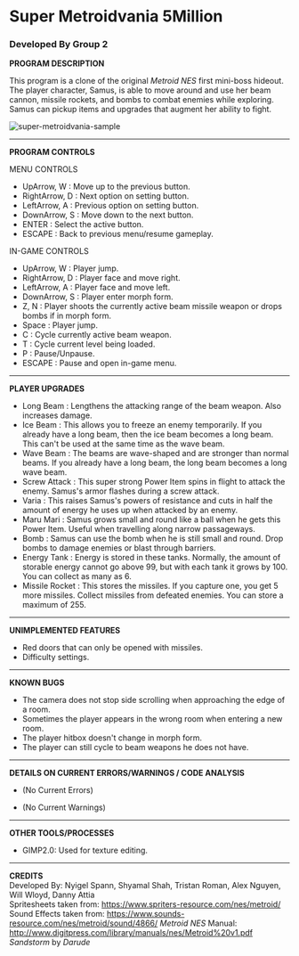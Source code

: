 # Super Metroidvania 5Million
### Developed By Group 2

**PROGRAM DESCRIPTION**

This program is a clone of the original *Metroid NES* first mini-boss hideout. The player character, Samus, is able to move around and use her beam cannon, missile rockets, and bombs to combat enemies while exploring. Samus can pickup items and upgrades that augment her ability to fight.

![super-metroidvania-sample](https://user-images.githubusercontent.com/49098697/189496122-3fb9091a-3e27-4670-aa7a-7a9da9a94cf9.png)
___
**PROGRAM CONTROLS**

MENU CONTROLS
* UpArrow, W : Move up to the previous button.
* RightArrow, D : Next option on setting button.
* LeftArrow, A : Previous option on setting button.
* DownArrow, S : Move down to the next button.
* ENTER : Select the active button.
* ESCAPE : Back to previous menu/resume gameplay.


IN-GAME CONTROLS
* UpArrow, W : Player jump.
* RightArrow, D : Player face and move right.
* LeftArrow, A : Player face and move left.
* DownArrow, S : Player enter morph form.
* Z, N : Player shoots the currently active beam missile weapon or drops bombs if in morph form.
* Space : Player jump.
* C : Cycle currently active beam weapon.
* T : Cycle current level being loaded.
* P : Pause/Unpause.
* ESCAPE : Pause and open in-game menu.
___
**PLAYER UPGRADES**

* Long Beam : Lengthens the attacking range of the beam weapon. Also increases damage.
* Ice Beam : This allows you to freeze an enemy temporarily. If you already have a long beam, then the ice beam becomes a long beam. This can't be used at the same time as the wave beam.
* Wave Beam : The beams are wave-shaped and are stronger than normal beams. If you already have a long beam, the long beam becomes a long wave beam.
* Screw Attack : This super strong Power Item spins in flight to attack the enemy. Samus's armor flashes during a screw attack.
 * Varia : This raises Samus's powers of resistance and cuts in half the amount of energy he uses up when attacked by an enemy.
 * Maru Mari : Samus grows small and round like a ball when he gets this Power Item. Useful when travelling along narrow passageways.
 * Bomb : Samus can use the bomb when he is still small and round. Drop bombs to damage enemies or blast through barriers.
 * Energy Tank : Energy is stored in these tanks. Normally, the amount of storable energy cannot go above 99, but with each tank it grows by 100. You can collect as many as 6.
 * Missile Rocket : This stores the missiles. If you capture one, you get 5 more missiles. Collect missiles from defeated enemies. You can store a maximum of 255.

___
**UNIMPLEMENTED FEATURES**
* Red doors that can only be opened with missiles.
* Difficulty settings.

___
**KNOWN BUGS**
* The camera does not stop side scrolling when approaching the edge of a room.
* Sometimes the player appears in the wrong room when entering a new room.
* The player hitbox doesn't change in morph form.
* The player can still cycle to beam weapons he does not have.

___
**DETAILS ON CURRENT ERRORS/WARNINGS / CODE ANALYSIS**

* (No Current Errors)

* (No Current Warnings)

___
**OTHER TOOLS/PROCESSES**

* GIMP2.0: Used for texture editing. 

___
**CREDITS**  
Developed By: Nyigel Spann, Shyamal Shah, Tristan Roman, Alex Nguyen, Will Wloyd, Danny Attia  
Spritesheets taken from: https://www.spriters-resource.com/nes/metroid/  
Sound Effects taken from: https://www.sounds-resource.com/nes/metroid/sound/4866/
*Metroid NES* Manual: http://www.digitpress.com/library/manuals/nes/Metroid%20v1.pdf
*Sandstorm* by *Darude*

